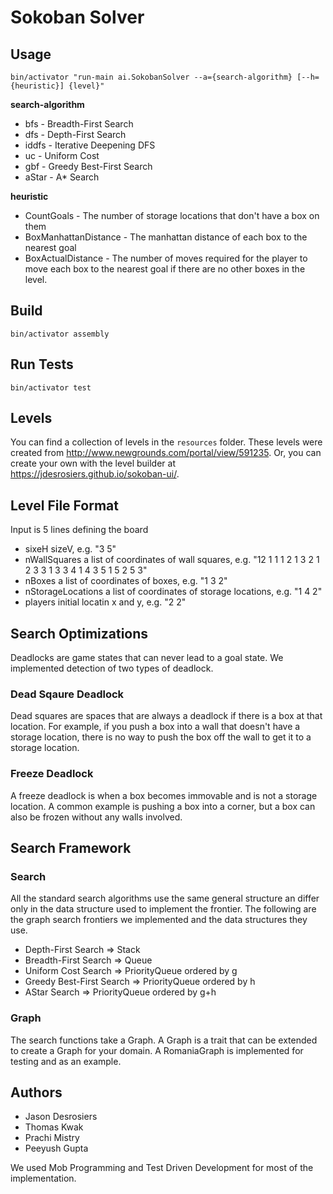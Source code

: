 Sokoban Solver
==============

Usage
-----
`bin/activator "run-main ai.SokobanSolver --a={search-algorithm} [--h={heuristic}] {level}"`

**search-algorithm**
* bfs - Breadth-First Search
* dfs - Depth-First Search
* iddfs - Iterative Deepening DFS
* uc - Uniform Cost
* gbf - Greedy Best-First Search
* aStar - A* Search

**heuristic**
* CountGoals - The number of storage locations that don't have a box on them
* BoxManhattanDistance - The manhattan distance of each box to the nearest goal
* BoxActualDistance - The number of moves required for the player to move each box to the nearest goal if there are no other boxes in the level.

Build
-----
`bin/activator assembly`

Run Tests
---------
`bin/activator test`

Levels
------
You can find a collection of levels in the `resources` folder.  These levels were
created from http://www.newgrounds.com/portal/view/591235.  Or, you can create 
your own with the level builder at https://jdesrosiers.github.io/sokoban-ui/.

Level File Format
-----------------
Input is 5 lines defining the board
* sixeH sizeV, e.g. "3 5"
* nWallSquares a list of coordinates of wall squares, e.g. "12 1 1 1 2 1 3 2 1 2 3 3 1 3 3 4 1 4 3 5 1 5 2 5 3"
* nBoxes a list of coordinates of boxes, e.g. "1 3 2"
* nStorageLocations a list of coordinates of storage locations, e.g. "1 4 2"
* players initial locatin x and y, e.g. "2 2"

Search Optimizations
--------------------
Deadlocks are game states that can never lead to a goal state.  We implemented
detection of two types of deadlock.

### Dead Sqaure Deadlock
Dead squares are spaces that are always a deadlock if there is a box at that
location.  For example, if you push a box into a wall that doesn't have a
storage location, there is no way to push the box off the wall to get it to
a storage location.

### Freeze Deadlock
A freeze deadlock is when a box becomes immovable and is not a storage location.
A common example is pushing a box into a corner, but a box can also be frozen
without any walls involved.

Search Framework
----------------

### Search
All the standard search algorithms use the same general structure an differ
only in the data structure used to implement the frontier.  The following 
are the graph search frontiers we implemented and the data structures they 
use.

* Depth-First Search => Stack
* Breadth-First Search => Queue
* Uniform Cost Search => PriorityQueue ordered by g
* Greedy Best-First Search => PriorityQueue ordered by h
* AStar Search => PriorityQueue ordered by g+h

### Graph
The search functions take a Graph.  A Graph is a trait that can be extended to
create a Graph for your domain.  A RomaniaGraph is implemented for testing and 
as an example.

Authors
-------
* Jason Desrosiers
* Thomas Kwak
* Prachi Mistry
* Peeyush Gupta

We used Mob Programming and Test Driven Development for most of the implementation.
